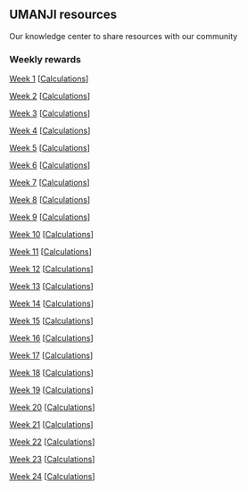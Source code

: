 ## UMANJI resources

Our knowledge center to share resources with our community 

### Weekly rewards

[Week 1](https://github.com/Machinalabs/protocol/blob/master/packages/affiliates/liquidity-mining/yuma21-weekly-payouts/Week_1_Mining_Rewards.json) [[Calculations](https://github.com/Machinalabs/protocol/blob/master/packages/affiliates/liquidity-mining/yumaWeek1.sh)]

[Week 2](https://github.com/Machinalabs/protocol/blob/master/packages/affiliates/liquidity-mining/yuma21-weekly-payouts/Week_2_Mining_Rewards.json) [[Calculations](https://github.com/Machinalabs/protocol/blob/master/packages/affiliates/liquidity-mining/yumaWeek2.sh)]

[Week 3](https://github.com/Machinalabs/protocol/blob/master/packages/affiliates/liquidity-mining/yuma21-weekly-payouts/Week_3_Mining_Rewards.json) [[Calculations](https://github.com/Machinalabs/protocol/blob/master/packages/affiliates/liquidity-mining/yumaWeek3.sh)]

[Week 4](https://github.com/Machinalabs/protocol/blob/master/packages/affiliates/liquidity-mining/yuma21-weekly-payouts/Week_4_Mining_Rewards.json) [[Calculations](https://github.com/Machinalabs/protocol/blob/master/packages/affiliates/liquidity-mining/yumaWeek4.sh)]

[Week 5](https://github.com/Machinalabs/protocol/blob/master/packages/affiliates/liquidity-mining/yuma21-weekly-payouts/Week_5_Mining_Rewards.json) [[Calculations](https://github.com/Machinalabs/protocol/blob/master/packages/affiliates/liquidity-mining/yumaWeek5.sh)]

[Week 6](https://github.com/Machinalabs/protocol/blob/master/packages/affiliates/liquidity-mining/yuma21-weekly-payouts/Week_6_Mining_Rewards.json) [[Calculations](https://github.com/Machinalabs/protocol/blob/master/packages/affiliates/liquidity-mining/yumaWeek6.sh)]

[Week 7](https://github.com/Machinalabs/protocol/blob/master/packages/affiliates/liquidity-mining/yuma21-weekly-payouts/Week_7_Mining_Rewards.json) [[Calculations](https://github.com/Machinalabs/protocol/blob/master/packages/affiliates/liquidity-mining/yumaWeek7.sh)]

[Week 8](https://github.com/Machinalabs/protocol/blob/master/packages/affiliates/liquidity-mining/yuma21-weekly-payouts/Week_8_Mining_Rewards.json) [[Calculations](https://github.com/Machinalabs/protocol/blob/master/packages/affiliates/liquidity-mining/yumaWeek8.sh)]

[Week 9](https://github.com/Machinalabs/protocol/blob/master/packages/affiliates/liquidity-mining/yuma21-weekly-payouts/Week_9_Mining_Rewards.json) [[Calculations](https://github.com/Machinalabs/protocol/blob/master/packages/affiliates/liquidity-mining/yumaWeek9.sh)]

[Week 10](https://github.com/Machinalabs/protocol/blob/master/packages/affiliates/liquidity-mining/yuma21-weekly-payouts/Week_10_Mining_Rewards.json) [[Calculations](https://github.com/Machinalabs/protocol/blob/master/packages/affiliates/liquidity-mining/yumaWeek10.sh)]

[Week 11](https://github.com/Machinalabs/protocol/blob/master/packages/affiliates/liquidity-mining/yuma21-weekly-payouts/Week_11_Mining_Rewards.json) [[Calculations](https://github.com/Machinalabs/protocol/blob/master/packages/affiliates/liquidity-mining/yumaWeek11.sh)]

[Week 12](https://github.com/Machinalabs/protocol/blob/master/packages/affiliates/liquidity-mining/yuma21-weekly-payouts/Week_12_Mining_Rewards.json) [[Calculations](https://github.com/Machinalabs/protocol/blob/master/packages/affiliates/liquidity-mining/yumaWeek12.sh)]

[Week 13](https://github.com/Machinalabs/protocol/blob/master/packages/affiliates/liquidity-mining/yuma21-weekly-payouts/Week_13_Mining_Rewards.json) [[Calculations](https://github.com/Machinalabs/protocol/blob/master/packages/affiliates/liquidity-mining/yumaWeek13.sh)]

[Week 14](https://github.com/Machinalabs/protocol/blob/master/packages/affiliates/liquidity-mining/yuma21-weekly-payouts/Week_14_Mining_Rewards.json) [[Calculations](https://github.com/Machinalabs/protocol/blob/master/packages/affiliates/liquidity-mining/yumaWeek14.sh)]

[Week 15](https://github.com/Machinalabs/protocol/blob/master/packages/affiliates/liquidity-mining/yuma21-weekly-payouts/Week_15_Mining_Rewards.json) [[Calculations](https://github.com/Machinalabs/protocol/blob/master/packages/affiliates/liquidity-mining/yumaWeek15.sh)]

[Week 16](https://github.com/Machinalabs/protocol/blob/master/packages/affiliates/liquidity-mining/yuma21-weekly-payouts/Week_16_Mining_Rewards.json) [[Calculations](https://github.com/Machinalabs/protocol/blob/master/packages/affiliates/liquidity-mining/yumaWeek16.sh)]

[Week 17](https://github.com/Machinalabs/protocol/blob/master/packages/affiliates/liquidity-mining/yuma21-weekly-payouts/Week_17_Mining_Rewards.json) [[Calculations](https://github.com/Machinalabs/protocol/blob/master/packages/affiliates/liquidity-mining/yumaWeek17.sh)]

[Week 18](https://github.com/Machinalabs/protocol/blob/master/packages/affiliates/liquidity-mining/yuma21-weekly-payouts/Week_18_Mining_Rewards.json) [[Calculations](https://github.com/Machinalabs/protocol/blob/master/packages/affiliates/liquidity-mining/yumaWeek18.sh)]

[Week 19](https://github.com/Machinalabs/protocol/blob/master/packages/affiliates/liquidity-mining/yuma21-weekly-payouts/Week_19_Mining_Rewards.json) [[Calculations](https://github.com/Machinalabs/protocol/blob/master/packages/affiliates/liquidity-mining/yumaWeek19.sh)]

[Week 20](https://github.com/Machinalabs/protocol/blob/master/packages/affiliates/liquidity-mining/yuma21-weekly-payouts/Week_20_Mining_Rewards.json) [[Calculations](https://github.com/Machinalabs/protocol/blob/master/packages/affiliates/liquidity-mining/yumaWeek20.sh)]

[Week 21](https://github.com/Machinalabs/protocol/blob/master/packages/affiliates/liquidity-mining/yuma21-weekly-payouts/Week_21_Mining_Rewards.json) [[Calculations](https://github.com/Machinalabs/protocol/blob/master/packages/affiliates/liquidity-mining/yumaWeek21.sh)]

[Week 22](https://github.com/Machinalabs/protocol/blob/master/packages/affiliates/liquidity-mining/yuma21-weekly-payouts/Week_22_Mining_Rewards.json) [[Calculations](https://github.com/Machinalabs/protocol/blob/master/packages/affiliates/liquidity-mining/yumaWeek22.sh)]

[Week 23](https://github.com/Machinalabs/protocol/blob/master/packages/affiliates/liquidity-mining/yuma21-weekly-payouts/Week_23_Mining_Rewards.json) [[Calculations](https://github.com/Machinalabs/protocol/blob/master/packages/affiliates/liquidity-mining/yumaWeek23.sh)]

[Week 24](https://github.com/Machinalabs/protocol/blob/master/packages/affiliates/liquidity-mining/yuma21-weekly-payouts/Week_24_Mining_Rewards.json) [[Calculations](https://github.com/Machinalabs/protocol/blob/master/packages/affiliates/liquidity-mining/yumaWeek24.sh)]
